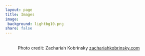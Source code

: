 ```yaml
---
layout: page
title: Images
image:
 background: lightbg10.png
share: false
---
```

<article>
<figure class="half">
	<a href="/images/full/aryehkobrinsky-jump-full.jpg"><img src="/images/full/aryehkobrinsky-jump.png" alt=""></a>
	<a href="/images/full/aryehkobrinsky-moose-full.jpg"><img src="/images/full/aryehkobrinsky-moose.png" alt=""></a>
	<figcaption>Photo credit: Zachariah Kobrinsky <a href="http://zachariahkobrinsky.com">zachariahkobrinsky.com</a></figcaption>
</figure>
<figure>
	<a href="/images/full/aryehkobrinsky-jump-bass-full.jpg"><img src="/images/full/aryehkobrinsky-jump.png" alt=""></a>
</figure>
</article>